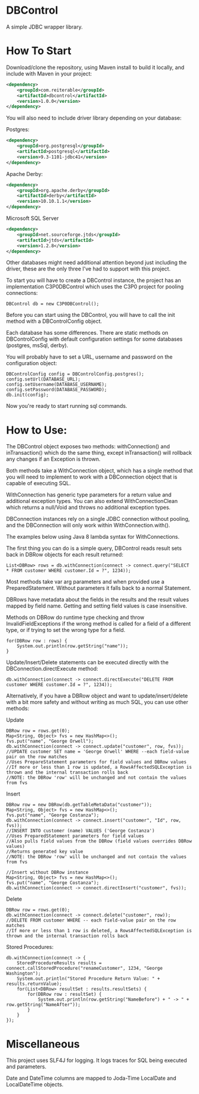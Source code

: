 DBControl
=========

A simple JDBC wrapper library.

How To Start
=========

Download/clone the repository, using Maven install to build it locally, and include with Maven in your project:
```xml
<dependency>
	<groupId>com.reiterable</groupId>
	<artifactId>dbcontrol</artifactId>
	<version>1.0.0</version>
</dependency>
```

You will also need to include driver library depending on your database:

Postgres:
```xml
<dependency>
	<groupId>org.postgresql</groupId>
	<artifactId>postgresql</artifactId>
	<version>9.3-1101-jdbc41</version>
</dependency>
```

Apache Derby:
```xml
<dependency>
	<groupId>org.apache.derby</groupId>
	<artifactId>derby</artifactId>
	<version>10.10.1.1</version>
</dependency>
```

Microsoft SQL Server
```xml
<dependency>
	<groupId>net.sourceforge.jtds</groupId>
	<artifactId>jtds</artifactId>
	<version>1.2.8</version>
</dependency>
```

Other databases might need additional attention beyond just including the driver, these are the only three I've had to support with this project.

To start you will have to create a DBControl instance, the project has an implementation C3P0DBControl which uses the C3P0 project for pooling connections:
```
DBControl db = new C3P0DBControl();
```

Before you can start using the DBControl, you will have to call the init method with a DBControlConfig object.

Each database has some differences. There are static methods on DBControlConfig with default configuration settings for some databases (postgres, msSql, derby).

You will probably have to set a URL, username and password on the configuration object:
```
DBControlConfig config = DBControlConfig.postgres();
config.setUrl(DATABASE_URL);
config.setUsername(DATABASE_USERNAME);
config.setPassword(DATABASE_PASSWORD);
db.init(config);
```

Now you're ready to start running sql commands.

How to Use:
=========

The DBControl object exposes two methods: withConnection() and inTransaction() which do the same thing, except inTransaction() will rollback any changes if an Exception is thrown.

Both methods take a WithConnection object, which has a single method that you will need to implement to work with a DBConnection object that is capable of executing SQL.

WithConnection has generic type parameters for a return value and additional exception types. You can also extend WithConnectionClean which returns a null/Void and throws no additional exception types.

DBConnection instances rely on a single JDBC connection without pooling, and the DBConnection will only work within WithConnection.with().

The examples below using Java 8 lambda syntax for WithConnections.

The first thing you can do is a simple query, DBControl reads result sets back in DBRow objects for each result returned:
```
List<DBRow> rows = db.withConnection(connect -> connect.query("SELECT * FROM customer WHERE customer.Id = ?", 1234));
```
Most methods take var arg parameters and when provided use a PreparedStatement. Without parameters it falls back to a normal Statement.  

DBRows have metadata about the fields in the results and the result values mapped by field name. Getting and setting field values is case insensitive.

Methods on DBRow do runtime type checking and throw InvalidFieldExceptions if the wrong method is called for a field of a different type, or if trying to set the wrong type for a field.

```
for(DBRow row : rows) {
	System.out.println(row.getString("name"));
}
```

Update/Insert/Delete statements can be executed directly with the DBConnection.directExecute method:
```
db.withConnection(connect -> connect.directExecute("DELETE FROM customer WHERE customer.Id = ?", 1234));
```

Alternatively, if you have a DBRow object and want to update/insert/delete with a bit more safety and without writing as much SQL, you can use other methods:

Update
```
DBRow row = rows.get(0);
Map<String, Object> fvs = new HashMap<>();
fvs.put("name", "George Orwell");
db.withConnection(connect -> connect.update("customer", row, fvs));
//UPDATE customer SET name = 'George Orwell' WHERE --each field-value pair on the row matches
//Uses PrepareStatement parameters for field values and DBRow values
//If more or less than 1 row is updated, a RowsAffectedSQLException is thrown and the internal transaction rolls back
//NOTE: the DBRow 'row' will be unchanged and not contain the values from fvs
```
Insert
```
DBRow row = new DBRow(db.getTableMetaData("customer"));
Map<String, Object> fvs = new HashMap<>();
fvs.put("name", "George Costanza");
db.withConnection(connect -> connect.insert("customer", "Id", row, fvs));
//INSERT INTO customer (name) VALUES ('George Costanza')
//Uses PreparedStatement parameters for field values
//Also pulls field values from the DBRow (field values overrides DBRow values)
//Returns generated key value
//NOTE: the DBRow 'row' will be unchanged and not contain the values from fvs

//Insert without DBRow instance
Map<String, Object> fvs = new HashMap<>();
fvs.put("name", "George Costanza");
db.withConnection(connect -> connect.directInsert("customer", fvs));
```
Delete
```
DBRow row = rows.get(0);
db.withConnection(connect -> connect.delete("customer", row));
//DELETE FROM customer WHERE -- each field-value pair on the row matches
//If more or less than 1 row is deleted, a RowsAffectedSQLException is thrown and the internal transaction rolls back
```
Stored Procedures:
```
db.withConnection(connect -> {
    StoredProcedureResults results = connect.callStoredProcedure("renameCustomer", 1234, "George Washington");
    System.out.println("Stored Procedure Return Value: " + results.returnValue);
    for(List<DBRow> resultSet : results.resultSets) {
        for(DBRow row : resultSet) {
            System.out.println(row.getString("NameBefore") + " -> " + row.getString("NameAfter"));
        }
    }
});
```

Miscellaneous
=========

This project uses SLF4J for logging. It logs traces for SQL being executed and parameters.

Date and DateTime columns are mapped to Joda-Time LocalDate and LocalDateTime objects.
